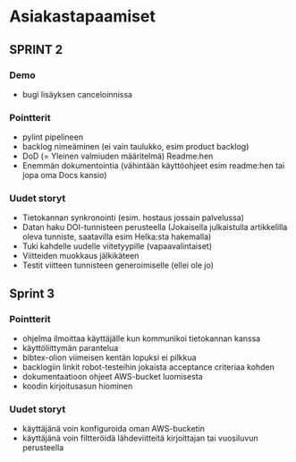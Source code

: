 # Asiakastapaamiset

## SPRINT 2

### Demo
- bugi lisäyksen canceloinnissa

### Pointterit
- pylint pipelineen
- backlog nimeäminen (ei vain taulukko, esim product backlog)
- DoD (= Yleinen valmiuden määritelmä) Readme:hen
- Enemmän dokumentointia (vähintään käyttöohjeet esim readme:hen tai jopa oma Docs kansio)

### Uudet storyt
- Tietokannan synkronointi (esim. hostaus jossain palvelussa)
- Datan haku DOI-tunnisteen perusteella (Jokaisella julkaistulla artikkelilla oleva tunniste, saatavilla esim Helka:sta hakemalla)
- Tuki kahdelle uudelle viitetyypille (vapaavalintaiset)
- Viitteiden muokkaus jälkikäteen
- Testit viitteen tunnisteen generoimiselle (ellei ole jo)

## Sprint 3

### Pointterit
- ohjelma ilmoittaa käyttäjälle kun kommunikoi tietokannan kanssa
- käyttöliittymän parantelua
- bibtex-olion viimeisen kentän lopuksi ei pilkkua
- backlogiin linkit robot-testeihin jokaista acceptance criteriaa kohden
- dokumentaatioon ohjeet AWS-bucket luomisesta
- koodin kirjoitusasun hiominen

### Uudet storyt
- käyttäjänä voin konfiguroida oman AWS-bucketin
- käyttäjänä voin filtteröidä lähdeviitteitä kirjoittajan tai vuosiluvun perusteella
